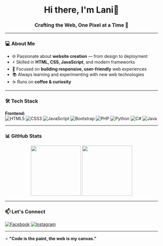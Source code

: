 <h1 align="center">Hi there, I'm Lani👋</h1>
<h3 align="center">Crafting the Web, One Pixel at a Time 🚀</h3>

---

### 💻 About Me
- 🌐 Passionate about **website creation** — from design to deployment  
- ⚡ Skilled in **HTML, CSS, JavaScript**, and modern frameworks  
- 🎯 Focused on **building responsive, user-friendly** web experiences  
- 📚 Always learning and experimenting with new web technologies  
- ☕ Runs on **coffee & curiosity**  

---

### 🛠 Tech Stack
**Frontend:**  
![HTML5](https://img.shields.io/badge/HTML5-E34F26?style=for-the-badge&logo=html5&logoColor=white)
![CSS3](https://img.shields.io/badge/CSS3-1572B6?style=for-the-badge&logo=css3&logoColor=white)
![JavaScript](https://img.shields.io/badge/JavaScript-F7DF1E?style=for-the-badge&logo=javascript&logoColor=black)
![Bootstrap](https://img.shields.io/badge/Bootstrap-7952B3?style=for-the-badge&logo=bootstrap&logoColor=white)
![PHP](https://img.shields.io/badge/PHP-777BB4?style=for-the-badge&logo=php&logoColor=white)
![Python](https://img.shields.io/badge/Python-3776AB?style=for-the-badge&logo=python&logoColor=white)
![C#](https://img.shields.io/badge/C%23-239120?style=for-the-badge&logo=c-sharp&logoColor=white)
![Java](https://img.shields.io/badge/Java-007396?style=for-the-badge&logo=coffeescript&logoColor=white)

---

### 📊 GitHub Stats
<p align="center">
<img src="https://github-readme-stats.vercel.app/api?username=dev-lani&show_icons=true&theme=tokyonight" height="165">
<img src="https://github-readme-stats.vercel.app/api/top-langs/?username=dev-lani&layout=compact&theme=tokyonight" height="165">
</p>

---

### 📫 Let's Connect
[![Facebook](https://img.shields.io/badge/Facebook-1877F2?style=flat&logo=facebook&logoColor=white)](https://www.facebook.com/lance.edwin.754)
[![Instagram](https://img.shields.io/badge/Instagram-E4405F?style=flat&logo=instagram&logoColor=white)](https://www.instagram.com/prettyboi_lani)  

---

⭐️ **"Code is the paint, the web is my canvas."**
